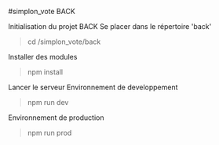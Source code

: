 #simplon_vote BACK

Initialisation du projet BACK
Se placer dans le répertoire 'back'
> cd /simplon_vote/back

Installer des modules
> npm install

Lancer le serveur
Environnement de developpement
> npm run dev

Environnement de production
> npm run prod